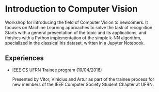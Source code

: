 # Introduction to Computer Vision

Workshop for introducing the field of Computer Vision to newcomers.
It focuses on Machine Learning approaches to solve the task of recognition.
Starts with a general presentation of the topic and its applications,
and finishes with a Python implementation of the simple k-NN algorithm,
specialized in the classical Iris dataset, written in a Jupyter Notebook.

## Experiences

- IEEE CS UFRN Trainee program (10/04/2018)

    Presented by Vitor, Vinícius and Artur as part of the trainee process
    for new members of the IEEE Computer Society Student Chapter at UFRN.

